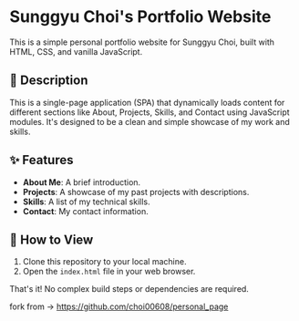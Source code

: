 # Sunggyu Choi's Portfolio Website

This is a simple personal portfolio website for Sunggyu Choi, built with HTML, CSS, and vanilla JavaScript.

## 📜 Description

This is a single-page application (SPA) that dynamically loads content for different sections like About, Projects, Skills, and Contact using JavaScript modules. It's designed to be a clean and simple showcase of my work and skills.

## ✨ Features

*   **About Me**: A brief introduction.
*   **Projects**: A showcase of my past projects with descriptions.
*   **Skills**: A list of my technical skills.
*   **Contact**: My contact information.

## 🚀 How to View

1.  Clone this repository to your local machine.
2.  Open the `index.html` file in your web browser.

That's it! No complex build steps or dependencies are required.

fork from -> https://github.com/choi00608/personal_page